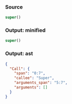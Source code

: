 ### Source
```js parse:expr
super()
```

### Output: minified
```js
super()
```

### Output: ast
```json
{
  "Call": {
    "span": "0:7",
    "callee": "Super",
    "arguments_span": "5:7",
    "arguments": []
  }
}
```
